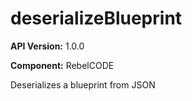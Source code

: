 # deserializeBlueprint

**API Version:** 1.0.0

**Component:** RebelCODE

Deserializes a blueprint from JSON

